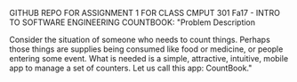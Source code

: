 GITHUB REPO FOR ASSIGNMENT 1 FOR CLASS CMPUT 301 Fa17 - INTRO TO SOFTWARE ENGINEERING 
COUNTBOOK:
  "Problem Description

Consider the situation of someone who needs to count things. Perhaps those things are supplies being consumed like food or medicine, or people entering some event. What is needed is a simple, attractive, intuitive, mobile app to manage a set of counters. Let us call this app: CountBook."
